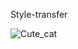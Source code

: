 Style-transfer

![Cute_cat](https://user-images.githubusercontent.com/79837982/171613065-8933cda5-e432-44aa-9ca7-f4cd7416ffd3.png)
